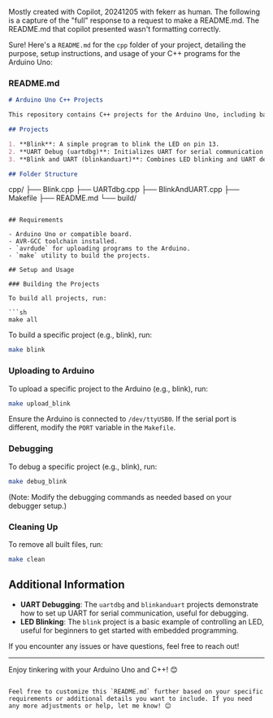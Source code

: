 Mostly created with Copilot, 20241205 with fekerr as human.
The following is a capture of the "full" response to a request to make a README.md.
The README.md that copilot presented wasn't formatting correctly.

Sure! Here's a `README.md` for the `cpp` folder of your project, detailing the purpose, setup instructions, and usage of your C++ programs for the Arduino Uno:

### README.md

```markdown
# Arduino Uno C++ Projects

This repository contains C++ projects for the Arduino Uno, including basic LED blinking and UART debugging examples. Each project demonstrates different aspects of using C++ for embedded programming on the Arduino platform.

## Projects

1. **Blink**: A simple program to blink the LED on pin 13.
2. **UART Debug (uartdbg)**: Initializes UART for serial communication and toggles the LED on pin 13 while sending debug messages.
3. **Blink and UART (blinkanduart)**: Combines LED blinking and UART debugging in a single program.

## Folder Structure

```
cpp/
├── Blink.cpp
├── UARTdbg.cpp
├── BlinkAndUART.cpp
├── Makefile
├── README.md
└── build/
```

## Requirements

- Arduino Uno or compatible board.
- AVR-GCC toolchain installed.
- `avrdude` for uploading programs to the Arduino.
- `make` utility to build the projects.

## Setup and Usage

### Building the Projects

To build all projects, run:

```sh
make all
```

To build a specific project (e.g., blink), run:

```sh
make blink
```

### Uploading to Arduino

To upload a specific project to the Arduino (e.g., blink), run:

```sh
make upload_blink
```

Ensure the Arduino is connected to `/dev/ttyUSB0`. If the serial port is different, modify the `PORT` variable in the `Makefile`.

### Debugging

To debug a specific project (e.g., blink), run:

```sh
make debug_blink
```

(Note: Modify the debugging commands as needed based on your debugger setup.)

### Cleaning Up

To remove all built files, run:

```sh
make clean
```

## Additional Information

- **UART Debugging**: The `uartdbg` and `blinkanduart` projects demonstrate how to set up UART for serial communication, useful for debugging.
- **LED Blinking**: The `blink` project is a basic example of controlling an LED, useful for beginners to get started with embedded programming.

If you encounter any issues or have questions, feel free to reach out!

---

Enjoy tinkering with your Arduino Uno and C++! 😊
```

Feel free to customize this `README.md` further based on your specific requirements or additional details you want to include. If you need any more adjustments or help, let me know! 😊
